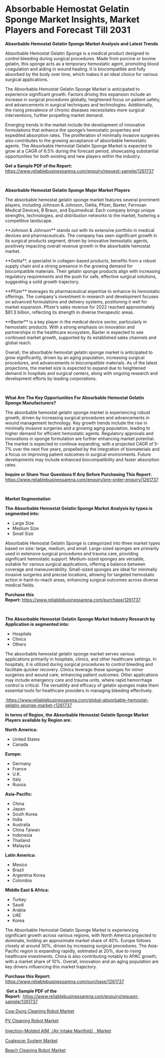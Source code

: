 <p><h1>Absorbable Hemostat Gelatin Sponge Market Insights, Market Players and Forecast Till 2031</h1></p><p><strong>Absorbable Hemostat Gelatin Sponge Market Analysis and Latest Trends</strong></p>
<p><p>Absorbable Hemostat Gelatin Sponge is a medical product designed to control bleeding during surgical procedures. Made from porcine or bovine gelatin, this sponge acts as a temporary hemostatic agent, promoting blood coagulation and aiding in wound healing. It is biocompatible and fully absorbed by the body over time, which makes it an ideal choice for various surgical applications.</p><p>The Absorbable Hemostat Gelatin Sponge Market is anticipated to experience significant growth. Factors driving this expansion include an increase in surgical procedures globally, heightened focus on patient safety, and advancements in surgical techniques and technologies. Additionally, the rising prevalence of chronic diseases necessitates more surgical interventions, further propelling market demand. </p><p>Emerging trends in the market include the development of innovative formulations that enhance the sponge’s hemostatic properties and expedited absorption rates. The proliferation of minimally invasive surgeries also contributes to the growing acceptance of absorbable hemostatic agents. The Absorbable Hemostat Gelatin Sponge Market is expected to grow at a CAGR of 6.5% during the forecast period, showcasing substantial opportunities for both existing and new players within the industry.</p></p>
<p><strong>Get a Sample PDF of the Report:&nbsp;</strong> <a href="https://www.reliablebusinessarena.com/enquiry/request-sample/1261737?utm_campaign=1583&utm_medium=2&utm_source=Github&utm_content=ia&utm_term=18102024&utm_id=absorbable-hemostat-gelatin-sponge">https://www.reliablebusinessarena.com/enquiry/request-sample/1261737</a></p>
<p>&nbsp;</p>
<p><strong>Absorbable Hemostat Gelatin Sponge Major Market Players</strong></p>
<p><p>The absorbable hemostat gelatin sponge market features several prominent players, including Johnson & Johnson, Gelita, Pfizer, Baxter, Ferrosan Medical Devices, B Braun, and Equimedical. Each company brings unique strengths, technologies, and distribution networks to the market, fostering a competitive landscape.</p><p>**Johnson & Johnson** stands out with its extensive portfolio in medical devices and pharmaceuticals. The company has seen significant growth in its surgical products segment, driven by innovative hemostatic agents, positively impacting overall revenue growth in the absorbable hemostat market.</p><p>**Gelita**, a specialist in collagen-based products, benefits from a robust supply chain and a strong presence in the growing demand for biocompatible materials. Their gelatin sponge products align with increasing regulatory requirements and the push for safe, effective surgical solutions, suggesting a solid growth trajectory.</p><p>**Pfizer** leverages its pharmaceutical expertise to enhance its hemostatic offerings. The company's investment in research and development focuses on advanced formulations and delivery systems, positioning it well for market expansion. Pfizer’s sales revenue for 2022 reached approximately $81.3 billion, reflecting its strength in diverse therapeutic areas.</p><p>**Baxter** is a key player in the medical device sector, particularly in hemostatic products. With a strong emphasis on innovation and partnerships in the healthcare ecosystem, Baxter is expected to see continued market growth, supported by its established sales channels and global reach.</p><p>Overall, the absorbable hemostat gelatin sponge market is anticipated to grow significantly, driven by an aging population, increasing surgical procedures, and advancements in biocompatible materials. As of the latest projections, the market size is expected to expand due to heightened demand in hospitals and surgical centers, along with ongoing research and development efforts by leading corporations.</p></p>
<p>&nbsp;</p>
<p><strong>What Are The Key Opportunities For Absorbable Hemostat Gelatin Sponge Manufacturers?</strong></p>
<p><p>The absorbable hemostat gelatin sponge market is experiencing robust growth, driven by increasing surgical procedures and advancements in wound management technology. Key growth trends include the rise in minimally invasive surgeries and a growing aging population, leading to higher demand for efficient hemostatic agents. Regulatory approvals and innovations in sponge formulation are further enhancing market potential. The market is expected to continue expanding, with a projected CAGR of 5-7% over the next five years, propelled by the integration of biomaterials and a focus on improving patient outcomes in surgical environments. Future developments may include enhanced biocompatibility and faster absorption rates.</p></p>
<p><strong>Inquire or Share Your Questions If Any Before Purchasing This Report:</strong> <a href="https://www.reliablebusinessarena.com/enquiry/pre-order-enquiry/1261737?utm_campaign=1583&utm_medium=2&utm_source=Github&utm_content=ia&utm_term=18102024&utm_id=absorbable-hemostat-gelatin-sponge">https://www.reliablebusinessarena.com/enquiry/pre-order-enquiry/1261737</a></p>
<p>&nbsp;</p>
<p><strong>Market Segmentation</strong></p>
<p><strong>The Absorbable Hemostat Gelatin Sponge Market Analysis by types is segmented into:</strong></p>
<p><ul><li>Large Size</li><li>Medium Size</li><li>Small Size</li></ul></p>
<p><p>Absorbable Hemostat Gelatin Sponge is categorized into three market types based on size: large, medium, and small. Large-sized sponges are primarily used in extensive surgical procedures and trauma care, providing significant hemostatic support. Medium-sized sponges are versatile, suitable for various surgical applications, offering a balance between coverage and maneuverability. Small-sized sponges are ideal for minimally invasive surgeries and precise locations, allowing for targeted hemostatic action in hard-to-reach areas, enhancing surgical outcomes across diverse medical fields.</p></p>
<p><strong>Purchase this Report:&nbsp;</strong><a href="https://www.reliablebusinessarena.com/purchase/1261737?utm_campaign=1583&utm_medium=2&utm_source=Github&utm_content=ia&utm_term=18102024&utm_id=absorbable-hemostat-gelatin-sponge">https://www.reliablebusinessarena.com/purchase/1261737</a></p>
<p>&nbsp;</p>
<p><strong>The Absorbable Hemostat Gelatin Sponge Market Industry Research by Application is segmented into:</strong></p>
<p><ul><li>Hospitals</li><li>Clinics</li><li>Others</li></ul></p>
<p><p>The absorbable hemostat gelatin sponge market serves various applications primarily in hospitals, clinics, and other healthcare settings. In hospitals, it is utilized during surgical procedures to control bleeding and facilitate quicker recovery. Clinics leverage these sponges for minor surgeries and wound care, enhancing patient outcomes. Other applications may include emergency care and trauma units, where rapid hemorrhage control is critical. The versatility and efficacy of gelatin sponges make them essential tools for healthcare providers in managing bleeding effectively.</p></p>
<p><a href="https://www.reliablebusinessarena.com/global-absorbable-hemostat-gelatin-sponge-market-r1261737?utm_campaign=1583&utm_medium=2&utm_source=Github&utm_content=ia&utm_term=18102024&utm_id=absorbable-hemostat-gelatin-sponge">&nbsp;https://www.reliablebusinessarena.com/global-absorbable-hemostat-gelatin-sponge-market-r1261737</a></p>
<p><strong>In terms of Region, the Absorbable Hemostat Gelatin Sponge Market Players available by Region are:</strong></p>
<p>
    <p> <strong> North America: </strong>
        <ul>
            <li>United States</li>
            <li>Canada</li>
        </ul>
        </p> 
    <p> <strong> Europe: </strong>
        <ul>
            <li>Germany</li>
            <li>France</li>
            <li>U.K.</li>
            <li>Italy</li>
            <li>Russia</li>
        </ul>
        </p> 
    <p> <strong> Asia-Pacific: </strong>
        <ul>
            <li>China</li>
            <li>Japan</li>
            <li>South Korea</li>
            <li>India</li>
            <li>Australia</li>
            <li>China Taiwan</li>
            <li>Indonesia</li>
            <li>Thailand</li>
            <li>Malaysia</li>
        </ul>
        </p> 
    <p> <strong> Latin America: </strong>
        <ul>
            <li>Mexico</li>
            <li>Brazil</li>
            <li>Argentina Korea</li>
            <li>Colombia</li>
        </ul>
        </p> 
    <p> <strong> Middle East & Africa: </strong>
        <ul>
            <li>Turkey</li>
            <li>Saudi</li>
            <li>Arabia</li>
            <li>UAE</li>
            <li>Korea</li>
        </ul>
    </p>
    </p>
<p><p>The Absorbable Hemostat Gelatin Sponge Market is experiencing significant growth across various regions, with North America projected to dominate, holding an approximate market share of 40%. Europe follows closely at around 30%, driven by increasing surgical procedures. The Asia-Pacific region is expanding rapidly, estimated at 20%, due to rising healthcare investments. China is also contributing notably to APAC growth, with a market share of 10%. Overall, innovation and an aging population are key drivers influencing this market trajectory.</p></p>
<p><strong>Purchase this Report: </strong><a href="https://www.reliablebusinessarena.com/purchase/1261737?utm_campaign=1583&utm_medium=2&utm_source=Github&utm_content=ia&utm_term=18102024&utm_id=absorbable-hemostat-gelatin-sponge">https://www.reliablebusinessarena.com/purchase/1261737</a></p>
<p>&nbsp;<strong>Get a Sample PDF of the Report:&nbsp;&nbsp;</strong><a href="https://www.reliablebusinessarena.com/enquiry/request-sample/1261737?utm_campaign=1583&utm_medium=2&utm_source=Github&utm_content=ia&utm_term=18102024&utm_id=absorbable-hemostat-gelatin-sponge">https://www.reliablebusinessarena.com/enquiry/request-sample/1261737</a></p>
<p><strong></strong></p>
<p><p><a href="https://www.linkedin.com/pulse/strategic-insights-global-cow-dung-cleaning-robot-market-trends-jevfc?utm_campaign=1583&utm_medium=2&utm_source=Github&utm_content=ia&utm_term=18102024&utm_id=absorbable-hemostat-gelatin-sponge">Cow Dung Cleaning Robot Market</a></p><p><a href="https://www.linkedin.com/pulse/pv-cleaning-robot-market-trends-strategic-insights-2024-2031-yhvsc?utm_campaign=1583&utm_medium=2&utm_source=Github&utm_content=ia&utm_term=18102024&utm_id=absorbable-hemostat-gelatin-sponge">PV Cleaning Robot Market</a></p><p><a href="https://github.com/MoonZANDRA/Market-Research-Report-List-1/blob/main/injection-molded-aimair-intake-manifold-market.md?utm_campaign=1583&utm_medium=2&utm_source=Github&utm_content=ia&utm_term=18102024&utm_id=absorbable-hemostat-gelatin-sponge">Injection-Molded AIM（Air Intake Manifold） Market</a></p><p><a href="https://www.linkedin.com/pulse/regional-adaptations-global-coalescer-system-market-trends-uxqec?utm_campaign=1583&utm_medium=2&utm_source=Github&utm_content=ia&utm_term=18102024&utm_id=absorbable-hemostat-gelatin-sponge">Coalescer System Market</a></p><p><a href="https://www.linkedin.com/pulse/global-beach-cleaning-robot-industry-analysis-report-market-79k3c?utm_campaign=1583&utm_medium=2&utm_source=Github&utm_content=ia&utm_term=18102024&utm_id=absorbable-hemostat-gelatin-sponge">Beach Cleaning Robot Market</a></p></p>